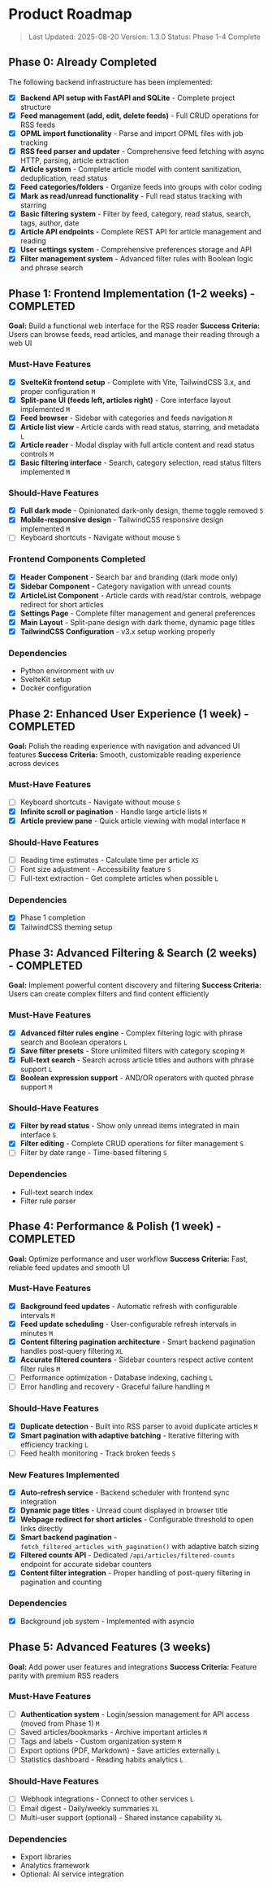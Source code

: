 # Product Roadmap

> Last Updated: 2025-08-20
> Version: 1.3.0
> Status: Phase 1-4 Complete

## Phase 0: Already Completed

The following backend infrastructure has been implemented:

- [x] **Backend API setup with FastAPI and SQLite** - Complete project structure
- [x] **Feed management (add, edit, delete feeds)** - Full CRUD operations for RSS feeds
- [x] **OPML import functionality** - Parse and import OPML files with job tracking
- [x] **RSS feed parser and updater** - Comprehensive feed fetching with async HTTP, parsing, article extraction
- [x] **Article system** - Complete article model with content sanitization, deduplication, read status
- [x] **Feed categories/folders** - Organize feeds into groups with color coding
- [x] **Mark as read/unread functionality** - Full read status tracking with starring
- [x] **Basic filtering system** - Filter by feed, category, read status, search, tags, author, date
- [x] **Article API endpoints** - Complete REST API for article management and reading
- [x] **User settings system** - Comprehensive preferences storage and API
- [x] **Filter management system** - Advanced filter rules with Boolean logic and phrase search

## Phase 1: Frontend Implementation (1-2 weeks) - COMPLETED

**Goal:** Build a functional web interface for the RSS reader
**Success Criteria:** Users can browse feeds, read articles, and manage their reading through a web UI

### Must-Have Features

- [x] **SvelteKit frontend setup** - Complete with Vite, TailwindCSS 3.x, and proper configuration `M`
- [x] **Split-pane UI (feeds left, articles right)** - Core interface layout implemented `M`
- [x] **Feed browser** - Sidebar with categories and feeds navigation `M`
- [x] **Article list view** - Article cards with read status, starring, and metadata `L`
- [x] **Article reader** - Modal display with full article content and read status controls `M`
- [x] **Basic filtering interface** - Search, category selection, read status filters implemented `M`

### Should-Have Features

- [x] **Full dark mode** - Opinionated dark-only design, theme toggle removed `S`
- [x] **Mobile-responsive design** - TailwindCSS responsive design implemented `M`
- [ ] Keyboard shortcuts - Navigate without mouse `S`

### Frontend Components Completed

- [x] **Header Component** - Search bar and branding (dark mode only)
- [x] **Sidebar Component** - Category navigation with unread counts
- [x] **ArticleList Component** - Article cards with read/star controls, webpage redirect for short articles
- [x] **Settings Page** - Complete filter management and general preferences
- [x] **Main Layout** - Split-pane design with dark theme, dynamic page titles
- [x] **TailwindCSS Configuration** - v3.x setup working properly

### Dependencies

- Python environment with uv
- SvelteKit setup
- Docker configuration

## Phase 2: Enhanced User Experience (1 week) - COMPLETED

**Goal:** Polish the reading experience with navigation and advanced UI features
**Success Criteria:** Smooth, customizable reading experience across devices

### Must-Have Features

- [ ] Keyboard shortcuts - Navigate without mouse `S`
- [x] **Infinite scroll or pagination** - Handle large article lists `M`
- [x] **Article preview pane** - Quick article viewing with modal interface `M`

### Should-Have Features

- [ ] Reading time estimates - Calculate time per article `XS`
- [ ] Font size adjustment - Accessibility feature `S`
- [ ] Full-text extraction - Get complete articles when possible `L`

### Dependencies

- [x] Phase 1 completion
- [x] TailwindCSS theming setup

## Phase 3: Advanced Filtering & Search (2 weeks) - COMPLETED

**Goal:** Implement powerful content discovery and filtering
**Success Criteria:** Users can create complex filters and find content efficiently

### Must-Have Features

- [x] **Advanced filter rules engine** - Complex filtering logic with phrase search and Boolean operators `L`
- [x] **Save filter presets** - Store unlimited filters with category scoping `M`
- [x] **Full-text search** - Search across article titles and authors with phrase support `L`
- [x] **Boolean expression support** - AND/OR operators with quoted phrase support `M`

### Should-Have Features

- [x] **Filter by read status** - Show only unread items integrated in main interface `S`
- [x] **Filter editing** - Complete CRUD operations for filter management `S`
- [ ] Filter by date range - Time-based filtering `S`

### Dependencies

- Full-text search index
- Filter rule parser

## Phase 4: Performance & Polish (1 week) - COMPLETED

**Goal:** Optimize performance and user workflow
**Success Criteria:** Fast, reliable feed updates and smooth UI

### Must-Have Features

- [x] **Background feed updates** - Automatic refresh with configurable intervals `M`
- [x] **Feed update scheduling** - User-configurable refresh intervals in minutes `M`
- [x] **Content filtering pagination architecture** - Smart backend pagination handles post-query filtering `XL`
- [x] **Accurate filtered counters** - Sidebar counters respect active content filter rules `M`
- [ ] Performance optimization - Database indexing, caching `L`
- [ ] Error handling and recovery - Graceful failure handling `M`

### Should-Have Features

- [x] **Duplicate detection** - Built into RSS parser to avoid duplicate articles `M`
- [x] **Smart pagination with adaptive batching** - Iterative filtering with efficiency tracking `L`
- [ ] Feed health monitoring - Track broken feeds `S`

### New Features Implemented

- [x] **Auto-refresh service** - Backend scheduler with frontend sync integration
- [x] **Dynamic page titles** - Unread count displayed in browser title
- [x] **Webpage redirect for short articles** - Configurable threshold to open links directly
- [x] **Smart backend pagination** - `fetch_filtered_articles_with_pagination()` with adaptive batch sizing
- [x] **Filtered counts API** - Dedicated `/api/articles/filtered-counts` endpoint for accurate sidebar counters
- [x] **Content filter integration** - Proper handling of post-query filtering in pagination and counting

### Dependencies

- [x] Background job system - Implemented with asyncio

## Phase 5: Advanced Features (3 weeks)

**Goal:** Add power user features and integrations
**Success Criteria:** Feature parity with premium RSS readers

### Must-Have Features

- [ ] **Authentication system** - Login/session management for API access (moved from Phase 1) `M`
- [ ] Saved articles/bookmarks - Archive important articles `M`
- [ ] Tags and labels - Custom organization system `M`
- [ ] Export options (PDF, Markdown) - Save articles externally `L`
- [ ] Statistics dashboard - Reading habits analytics `L`

### Should-Have Features

- [ ] Webhook integrations - Connect to other services `L`
- [ ] Email digest - Daily/weekly summaries `XL`
- [ ] Multi-user support (optional) - Shared instance capability `XL`

### Dependencies

- Export libraries
- Analytics framework
- Optional: AI service integration
